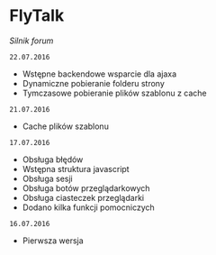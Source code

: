 # FlyTalk
_Silnik forum_

`22.07.2016`
- Wstępne backendowe wsparcie dla ajaxa
- Dynamiczne pobieranie folderu strony
- Tymczasowe pobieranie plików szablonu z cache

`21.07.2016`
- Cache plików szablonu

`17.07.2016`
- Obsługa błędów
- Wstępna struktura javascript
- Obsługa sesji
- Obsługa botów przeglądarkowych
- Obsługa ciasteczek przeglądarki
- Dodano kilka funkcji pomocniczych

`16.07.2016`
- Pierwsza wersja